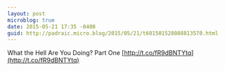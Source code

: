 ```yaml
---
layout: post
microblog: true
date: 2015-05-21 17:35 -0400
guid: http://padraic.micro.blog/2015/05/21/t601501528088813570.html
---
```

What the Hell Are You Doing? Part One [http://t.co/fR9dBNTYtq](http://t.co/fR9dBNTYtq)
